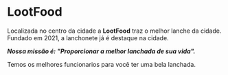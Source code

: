 <!DOCTYPE html>
<html lang="pt-br">
 <head>
    <meta charset="UTF-8">
    <title>LootFood</title>
    <link rel="stylesheet" href="style.css">
 </head>
 <body>
     <h1>LootFood</h1>
         <p>Localizada no centro da cidade a <strong>LootFood</strong> traz o melhor lanche da cidade.
          Fundado em 2021, a lanchonete já é destaque na cidade.</p>
         <p> <em> <strong>Nossa missão é: "Proporcionar a melhor lanchada de sua vida".</strong> </em></p>
         <p>Temos os melhores funcionarios para você ter uma bela lanchada.</p>
 </body>
 </html>
